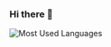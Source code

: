 ### Hi there 👋
<img align="left" alt="Most Used Languages" src="https://github-readme-stats.vercel.app/api/top-langs/?username=kepmehz&layout=compact" />
<!--
**kepmehz/kepmehz** is a ✨ _special_ ✨ repository because its `README.md` (this file) appears on your GitHub profile.

Here are some ideas to get you started:

![Top Langs](https://github-readme-stats.vercel.app/api/top-langs/?username=kepmehz&theme=graywhite)
<img align="left" alt="Most Used Languages" src="https://github-readme-stats.vercel.app/api/top-langs/?username=kepmehz&layout=compact" />
- 🔭 I’m currently working on ...
- 🌱 I’m currently learning ...
- 👯 I’m looking to collaborate on ...
- 🤔 I’m looking for help with ...
- 💬 Ask me about ...
- 📫 How to reach me: ...
- 😄 Pronouns: ...
- ⚡ Fun fact: ...
-->
